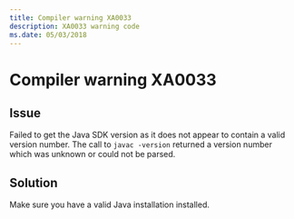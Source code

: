 ```yaml
---
title: Compiler warning XA0033
description: XA0033 warning code
ms.date: 05/03/2018
---
```

# Compiler warning XA0033

## Issue

Failed to get the Java SDK version as it does not appear to contain a valid version number.
The call to `javac -version` returned a version number which was unknown or could not be 
parsed. 

## Solution

Make sure you have a valid Java installation installed.